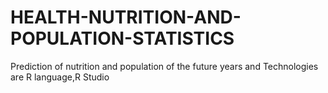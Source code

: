 # HEALTH-NUTRITION-AND-POPULATION-STATISTICS
 Prediction of nutrition and population of the future years  and Technologies are  R language,R Studio 

